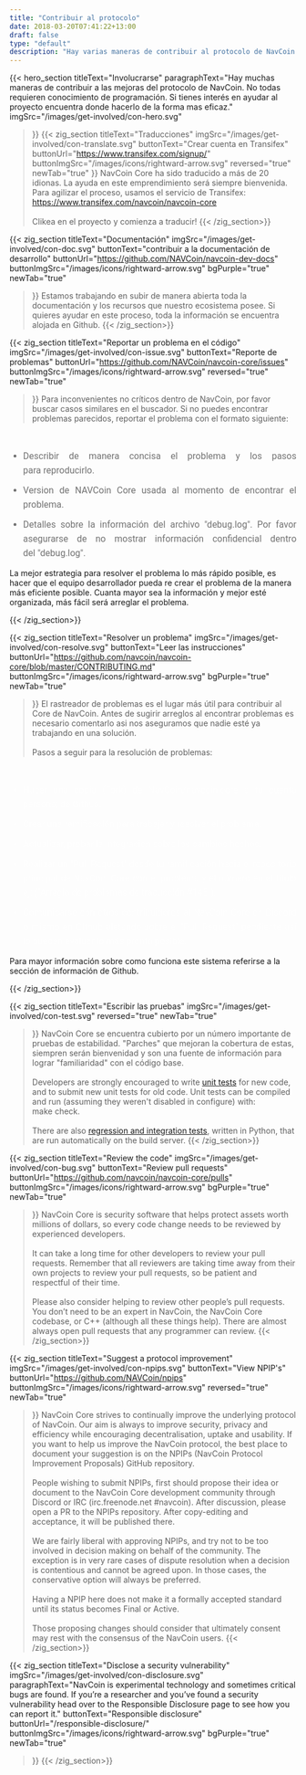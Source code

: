 ```yaml
---
title: "Contribuir al protocolo"
date: 2018-03-20T07:41:22+13:00
draft: false
type: "default"
description: "Hay varias maneras de contribuir al protocolo de NavCoin. Si quieres ayudar al proyecto aquí encontrarás la ayuda necesaria"
---
```

{{< hero_section
titleText="Involucrarse"
paragraphText="Hay muchas maneras de contribuir a las mejoras del protocolo de NavCoin. No todas requieren conocimiento de programación. Si tienes interés en ayudar al proyecto encuentra donde hacerlo de la forma mas&nbsp;eficaz."
imgSrc="/images/get-involved/con-hero.svg"
>}}
{{< zig_section
titleText="Traducciones"
imgSrc="/images/get-involved/con-translate.svg"
  buttonText="Crear cuenta en Transifex"
  buttonUrl="https://www.transifex.com/signup/"
  buttonImgSrc="/images/icons/rightward-arrow.svg"
    reversed="true"
    newTab="true"
>}}
NavCoin Core ha sido traducido a más de 20 idionas. La ayuda en este emprendimiento será siempre bienvenida. Para agilizar el proceso, usamos el servicio de Transifex: <br><a href="https://www.transifex.com/navcoin/navcoin-core" style="text-decoration:underline;">https://www.transifex.com/navcoin/navcoin-core</a><br><br>Clikea en el proyecto y comienza a&nbsp;traducir!
{{< /zig_section>}}

{{< zig_section
  titleText="Documentación"
  imgSrc="/images/get-involved/con-doc.svg"
  buttonText="contribuir a la documentación de desarrollo"
  buttonUrl="https://github.com/NAVCoin/navcoin-dev-docs"
  buttonImgSrc="/images/icons/rightward-arrow.svg"
  bgPurple="true"
  newTab="true"
>}}
Estamos trabajando en subir de manera abierta toda la documentación y los recursos que nuestro ecosistema posee. Si quieres ayudar en este proceso, toda la información se encuentra alojada en&nbsp;Github.
{{< /zig_section>}}

{{< zig_section
titleText="Reportar un problema en el código"
imgSrc="/images/get-involved/con-issue.svg"
buttonText="Reporte de problemas"
buttonUrl="https://github.com/NAVCoin/navcoin-core/issues"
buttonImgSrc="/images/icons/rightward-arrow.svg"
reversed="true"
newTab="true"
>}}
Para inconvenientes no críticos dentro de NavCoin, por favor buscar casos similares en el buscador. Si no puedes encontrar problemas parecidos, reportar el problema con el formato&nbsp;siguiente:
<br>
<ul class="article-ul" style="color: rgba(0, 0, 0, 0.55);">
  <li>Describir de manera concisa el problema y los pasos para&nbsp;reproducirlo.</li>
  <li>Version de NAVCoin Core usada al momento de encontrar el problema.</li><li>Detalles sobre la información del archivo "debug.log". Por favor asegurarse de no mostrar información confidencial dentro del&nbsp;"debug.log".</li>
</ul>
<p class="paragraph-text">La mejor estrategia para resolver el problema lo más rápido posible, es hacer que el equipo desarrollador pueda re crear el problema de la manera más eficiente posible. Cuanta mayor sea la información y mejor esté organizada, más fácil será arreglar el&nbsp;problema.</p>
{{< /zig_section>}}

{{< zig_section
  titleText="Resolver un problema"
  imgSrc="/images/get-involved/con-resolve.svg"
  buttonText="Leer las instrucciones"
  buttonUrl="https://github.com/navcoin/navcoin-core/blob/master/CONTRIBUTING.md"
  buttonImgSrc="/images/icons/rightward-arrow.svg"
  bgPurple="true"
  newTab="true"
>}}
El rastreador de problemas es el lugar más útil para contribuir al Core de NavCoin. Antes de sugirir arreglos al encontrar problemas es necesario comentarlo asi nos aseguramos que nadie esté ya trabajando en una&nbsp;solución.
<br><br>
Pasos a seguir para la resolución de problemas:
<br>
<ul class="article-ul" style="color: rgba(255,255,255,0.55);">
  <li>Hacer una copia (Fork) de NavCoin/navcoin-core a tu cuenta persona; de&nbsp;Github.</li>
  <li>Crear una ramificación para trabajar y resolver el&nbsp;problema.</li>
  <li>Actualizar, probar la integracion sobre los cambios&nbsp;hechos.</li>
  <li>Realizar un "Pull Request" desde tu ramificación hacia el repositorio principal de NavCoin Core con el problema y el número en el título ej: ("Arreglo de problemas de traducción #145").</li>
  <li>Comunicarse con otros contribuidores al NavCoin Core en Discord o mismo en GIthub aletando sobre el "Pull Request" pendiente así lo pueden evaluar lo más pronto&nbsp;posible.</li>
</ul>
<p class="paragraph-text">Para mayor información sobre como funciona este sistema referirse a la sección de información de&nbsp;Github.</p>
{{< /zig_section>}}

{{< zig_section
titleText="Escribir las pruebas"
imgSrc="/images/get-involved/con-test.svg"
reversed="true"
newTab="true"
>}}
NavCoin Core se encuentra cubierto por un número importante de pruebas de estabilidad. "Parches" que mejoran la cobertura de estas, siempren serán bienvenidad y son una fuente de información para lograr "familiaridad" con el código base.
<br><br>
Developers are strongly encouraged to write <a href="https://github.com/NAVCoin/navcoin-core/blob/master/doc/unit-tests.md" target="e" style="text-decoration:underline;">unit tests</a> for new code, and to submit new unit tests for old code. Unit tests can be compiled and run (assuming they weren't disabled in configure) with: make&nbsp;check.
<br><br>
There are also <a href="https://github.com/NAVCoin/navcoin-core/tree/master/qa" target="e" style="text-decoration:underline;">regression and integration tests</a>, written in Python, that are run automatically on the build&nbsp;server.
{{< /zig_section>}}

{{< zig_section
  titleText="Review the code"
  imgSrc="/images/get-involved/con-bug.svg"
    buttonText="Review pull requests"
  buttonUrl="https://github.com/navcoin/navcoin-core/pulls"
  buttonImgSrc="/images/icons/rightward-arrow.svg"
  bgPurple="true"
  newTab="true"
>}}
NavCoin Core is security software that helps protect assets worth millions of dollars, so every code change needs to be reviewed by experienced&nbsp;developers.<br><br>It can take a long time for other developers to review your pull requests. Remember that all reviewers are taking time away from their own projects to review your pull requests, so be patient and respectful of their&nbsp;time.<br><br>Please also consider helping to review other people’s pull requests. You don’t need to be an expert in NavCoin, the NavCoin Core codebase, or C++ (although all these things help). There are almost always open pull requests that any programmer can&nbsp;review.
{{< /zig_section>}}

{{< zig_section
titleText="Suggest a protocol improvement"
imgSrc="/images/get-involved/con-npips.svg"
buttonText="View NPIP's"
buttonUrl="https://github.com/NAVCoin/npips"
buttonImgSrc="/images/icons/rightward-arrow.svg"
reversed="true"
newTab="true"
>}}
NavCoin Core strives to continually improve the underlying protocol of NavCoin. Our aim is always to improve security, privacy and efficiency while encouraging decentralisation, uptake and usability. If you want to help us improve the NavCoin protocol, the best place to document your suggestion is on the NPIPs (NavCoin Protocol Improvement Proposals) GitHub&nbsp;repository.<br><br>People wishing to submit NPIPs, first should propose their idea or document to the NavCoin Core development community through Discord or IRC (irc.freenode.net #navcoin). After discussion, please open a PR to the NPIPs repository. After copy-editing and acceptance, it will be published&nbsp;there.<br><br>We are fairly liberal with approving NPIPs, and try not to be too involved in decision making on behalf of the community. The exception is in very rare cases of dispute resolution when a decision is contentious and cannot be agreed upon. In those cases, the conservative option will always be&nbsp;preferred.<br><br>Having a NPIP here does not make it a formally accepted standard until its status becomes Final or Active.<br><br>Those proposing changes should consider that ultimately consent may rest with the consensus of the NavCoin&nbsp;users.
{{< /zig_section>}}

{{< zig_section
  titleText="Disclose a security vulnerability"
  imgSrc="/images/get-involved/con-disclosure.svg"
  paragraphText="NavCoin is experimental technology and sometimes critical bugs are found. If you’re a researcher and you’ve found a security vulnerability head over to the Responsible Disclosure page to see how you can report&nbsp;it."
    buttonText="Responsible disclosure"
  buttonUrl="/responsible-disclosure/"
  buttonImgSrc="/images/icons/rightward-arrow.svg"
  bgPurple="true"
  newTab="true"
>}}
{{< /zig_section>}}

<style>
.article-ul>li{
    margin-bottom: 8px;
    font-size: 16px;
    font-family: roboto;
    line-height: 25px;
    text-align: justify;
    margin-top: 0;
    margin-bottom: 10px;
}
</style>
